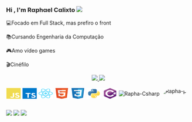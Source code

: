 ### Hi , I'm Rαphαel Cαlixto <img src="https://gist.github.com/Prince-Shivaram/3ace2c813ca49546f3f5f20cd03a2d3e" width="70"/>

💻Focado em Full Stack, mas prefiro o front
<p>
📚Cursando Engenharia da Computação
<p>
🎮Amo vídeo games
<p>
🎬Cinéfilo 
  <p>
    <div align="center">
  <a href="https://github.com/RaphaCalixto">
    <img height="180em" src="https://github-readme-stats.vercel.app/api?username=RaphaCalixto&show_icons=true&theme=radical&include_all_commits=true&count_private=true"/>
    <img height="180em" src="https://github-readme-stats.vercel.app/api/top-langs/?username=RaphaCalixto&layout=compact&langs_count=7&theme=radical"/>
  </a>
</div>

<div style="display: inline_block"><br>
  <img align="center" alt="Rapha-Js" height="30" width="40" src="https://raw.githubusercontent.com/devicons/devicon/master/icons/javascript/javascript-plain.svg">
  <img align="center" alt="Rapha-Ts" height="30" width="40" src="https://raw.githubusercontent.com/devicons/devicon/master/icons/typescript/typescript-plain.svg">
  <img align="center" alt="Rapha-React" height="30" width="40" src="https://raw.githubusercontent.com/devicons/devicon/master/icons/react/react-original.svg">
  <img align="center" alt="Rapha-HTML" height="30" width="40" src="https://raw.githubusercontent.com/devicons/devicon/master/icons/html5/html5-original.svg">
  <img align="center" alt="Rapha-CSS" height="30" width="40" src="https://raw.githubusercontent.com/devicons/devicon/master/icons/css3/css3-original.svg">
  <img align="center" alt="Rapha-Python" height="30" width="40" src="https://raw.githubusercontent.com/devicons/devicon/master/icons/python/python-original.svg">
  <img align="center" alt="Rapha-Csharp" height="30" width="40" src="https://raw.githubusercontent.com/devicons/devicon/master/icons/csharp/csharp-original.svg">
  <img align="center" alt="Rapha-Csharp" height="30" width="40" src="https://cdn.jsdelivr.net/gh/devicons/devicon/icons/mysql/mysql-original.svg">
  <img align="right" alt="Rapha-pic" height="150" style="border-radius:50px;" 
  src="https://cdn.discordapp.com/attachments/559918678980821013/991485331213930566/338224_YSRPqb0A.png">
</div>
  
  ##
 
<div> 
  

  <a href="https://www.instagram.com/rapha_calixto/" target="_blank"><img src="https://img.shields.io/badge/-Instagram-%23E4405F?style=for-the-badge&logo=instagram&logoColor=white" target="_blank"></a>
  <a href = "mailto:raphacalixto10@gmail.com"><img src="https://img.shields.io/badge/-Gmail-%23333?style=for-the-badge&logo=gmail&logoColor=white" target="_blank"></a>
  <a href="https://www.linkedin.com/in/raphael-roberto-calixto-10a204234/" target="_blank"><img src="https://img.shields.io/badge/-LinkedIn-%230077B5?style=for-the-badge&logo=linkedin&logoColor=white" target="_blank"></a> 
 
</div>

